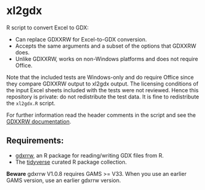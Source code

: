 # xl2gdx

R script to convert Excel to GDX:
- Can replace GDXXRW for Excel-to-GDX conversion.
- Accepts the same arguments and a subset of the options that GDXXRW does.
- Unlike GDXXRW, works on non-Windows platforms and does not require Office.

Note that the included tests are Windows-only and do require Office since
they compare GDXXRW output to xl2gdx output. The licensing conditions of
the input Excel sheets included with the tests were not reviewed. Hence
this repository is private: do not redistribute the test data. It is fine
to redistribute the `xl2gdx.R` script.

For further information read the header comments in the script and see
the [GDXXRW documentation](https://www.gams.com/latest/docs/T_GDXXRW.html).

## Requirements:

- [gdxrrw](https://www.gams.com/latest/docs/T_GDXRRW.html), an R package
  for reading/writing GDX files from R.
- The [tidyverse](https://www.tidyverse.org/) curated R package collection.

**Beware** gdxrrw V1.0.8 requires GAMS >= V33. When you use an earlier GAMS version, use an earlier gdxrrw version.
